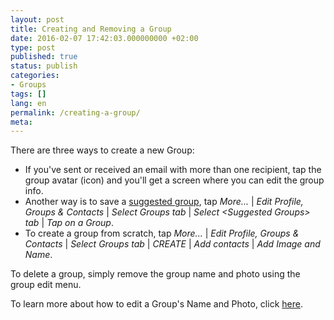 ```yaml
---
layout: post
title: Creating and Removing a Group
date: 2016-02-07 17:42:03.000000000 +02:00
type: post
published: true
status: publish
categories:
- Groups
tags: []
lang: en
permalink: /creating-a-group/
meta:
---
```


There are three ways to create a new Group:

* If you've sent or received an email with more than one recipient, tap the group avatar (icon) and you'll get a screen where you can edit the group info.
* Another way is to save a [suggested group](/suggested-groups/), tap *More...* \| *Edit Profile, Groups &amp; Contacts* \| *Select Groups tab* \| *Select &lt;Suggested Groups&gt; tab* \| *Tap on a Group*.
* To create a group from scratch, tap *More...* \| *Edit Profile, Groups &amp; Contacts* \| *Select Groups tab* \| *CREATE* \| *Add contacts* \| *Add Image and Name*.

To delete a group, simply remove the group name and photo using the group edit menu.

To learn more about how to edit a Group's Name and Photo, click [here](/naming-a-group-and-setting-a-photo/).